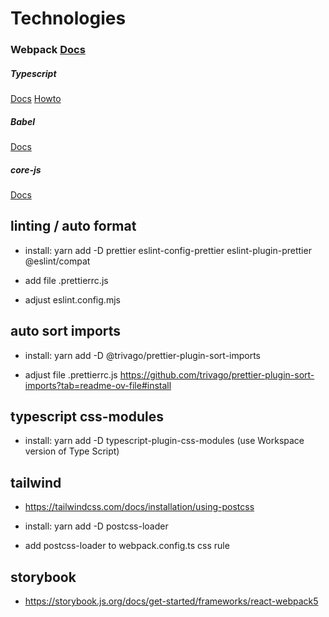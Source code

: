 # Technologies

### Webpack [Docs](https://webpack.js.org/configuration/)

##### Typescript
[Docs](https://www.typescriptlang.org/docs)
[Howto](https://www.carlrippon.com/creating-react-and-typescript-apps-with-webpack/)

##### Babel
[Docs](https://babeljs.io/docs/en/)

##### core-js
[Docs](https://github.com/zloirock/core-js)


## linting / auto format

- install:
  yarn add -D prettier eslint-config-prettier eslint-plugin-prettier @eslint/compat

- add file .prettierrc.js

- adjust eslint.config.mjs


## auto sort imports

- install:
  yarn add -D @trivago/prettier-plugin-sort-imports

- adjust file .prettierrc.js
  https://github.com/trivago/prettier-plugin-sort-imports?tab=readme-ov-file#install


## typescript css-modules

- install:
  yarn add -D typescript-plugin-css-modules
  (use Workspace version of Type Script)


## tailwind
- https://tailwindcss.com/docs/installation/using-postcss

- install:
  yarn add -D postcss-loader

- add postcss-loader to webpack.config.ts css rule


## storybook
- https://storybook.js.org/docs/get-started/frameworks/react-webpack5